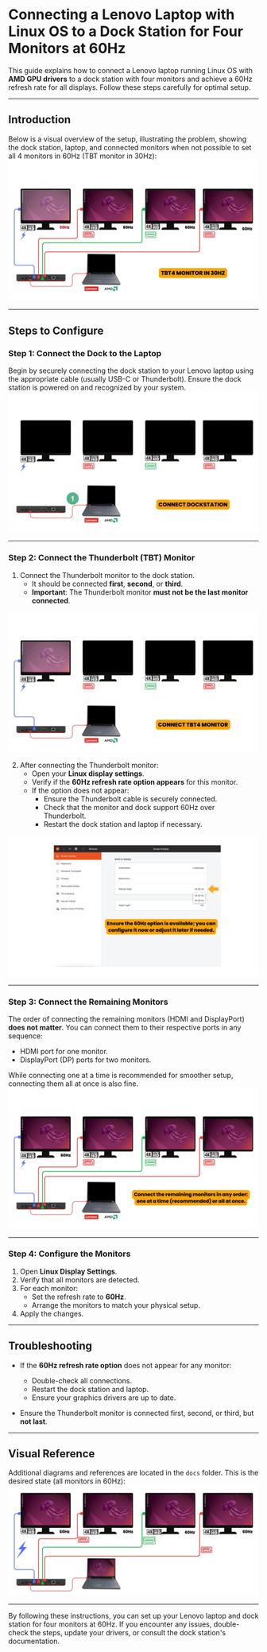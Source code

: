 # Connecting a Lenovo Laptop with Linux OS to a Dock Station for Four Monitors at 60Hz

This guide explains how to connect a Lenovo laptop running Linux OS with **AMD GPU drivers** to a dock station with four monitors and achieve a 60Hz refresh rate for all displays. Follow these steps carefully for optimal setup.

---

## Introduction
Below is a visual overview of the setup, illustrating the problem, showing the dock station, laptop, and connected monitors when not possible to set all 4 monitors in 60Hz (TBT monitor in 30Hz):
![Setup Overview](docs/30hz.jpg)

---

## Steps to Configure

### **Step 1: Connect the Dock to the Laptop**
Begin by securely connecting the dock station to your Lenovo laptop using the appropriate cable (usually USB-C or Thunderbolt). Ensure the dock station is powered on and recognized by your system.
![Step 1: Connect Dock to Laptop](docs/first.jpg)

---

### **Step 2: Connect the Thunderbolt (TBT) Monitor**
1. Connect the Thunderbolt monitor to the dock station. 
   - It should be connected **first**, **second**, or **third**.
   - **Important**: The Thunderbolt monitor **must not be the last monitor connected**.

![Step 2-1: Connect Thunderbolt Monitor](docs/second.jpg)

2. After connecting the Thunderbolt monitor:
   - Open your **Linux display settings**.
   - Verify if the **60Hz refresh rate option appears** for this monitor.
   - If the option does not appear:
     - Ensure the Thunderbolt cable is securely connected.
     - Check that the monitor and dock support 60Hz over Thunderbolt.
     - Restart the dock station and laptop if necessary.
       
![Step 2-2: Connect Thunderbolt Monitor](docs/settings.jpg)

---

### **Step 3: Connect the Remaining Monitors**
The order of connecting the remaining monitors (HDMI and DisplayPort) **does not matter**. You can connect them to their respective ports in any sequence:
- HDMI port for one monitor.
- DisplayPort (DP) ports for two monitors.

While connecting one at a time is recommended for smoother setup, connecting them all at once is also fine.
![Step 3: Connect Remaining Monitors](docs/third.jpg)

---

### **Step 4: Configure the Monitors**
1. Open **Linux Display Settings**.
2. Verify that all monitors are detected.
3. For each monitor:
   - Set the refresh rate to **60Hz**.
   - Arrange the monitors to match your physical setup.
4. Apply the changes.

---

## Troubleshooting
- If the **60Hz refresh rate option** does not appear for any monitor:
  - Double-check all connections.
  - Restart the dock station and laptop.
  - Ensure your graphics drivers are up to date.

- Ensure the Thunderbolt monitor is connected first, second, or third, but **not last**.

---

## Visual Reference
Additional diagrams and references are located in the `docs` folder. This is the desired state (all monitors in 60Hz):
![Connection Diagram](docs/Lighthouse_monitors4.jpg)

---

By following these instructions, you can set up your Lenovo laptop and dock station for four monitors at 60Hz. If you encounter any issues, double-check the steps, update your drivers, or consult the dock station's documentation.
